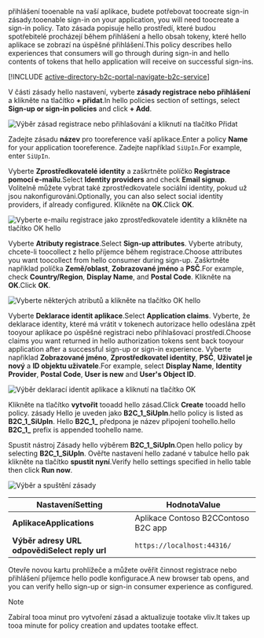<span data-ttu-id="ead44-101">přihlášení tooenable na vaší aplikace, budete potřebovat toocreate sign-in zásady.</span><span class="sxs-lookup"><span data-stu-id="ead44-101">tooenable sign-in on your application, you will need toocreate a sign-in policy.</span></span> <span data-ttu-id="ead44-102">Tato zásada popisuje hello prostředí, které budou spotřebitelé procházejí během přihlášení a hello obsah tokeny, které hello aplikace se zobrazí na úspěšné přihlášení.</span><span class="sxs-lookup"><span data-stu-id="ead44-102">This policy describes hello experiences that consumers will go through during sign-in and hello contents of tokens that hello application will receive on successful sign-ins.</span></span>

[!INCLUDE [active-directory-b2c-portal-navigate-b2c-service](active-directory-b2c-portal-navigate-b2c-service.md)]

<span data-ttu-id="ead44-103">V části zásady hello nastavení, vyberte **zásady registrace nebo přihlášení** a klikněte na tlačítko **+ přidat**.</span><span class="sxs-lookup"><span data-stu-id="ead44-103">In hello policies section of settings, select **Sign-up or sign-in policies** and click **+ Add**.</span></span>

![Výběr zásad registrace nebo přihlašování a kliknutí na tlačítko Přidat](media/active-directory-b2c-create-sign-in-sign-up-policy/add-b2c-signup-signin-policy.png)

<span data-ttu-id="ead44-105">Zadejte zásadu **název** pro tooreference vaší aplikace.</span><span class="sxs-lookup"><span data-stu-id="ead44-105">Enter a policy **Name** for your application tooreference.</span></span> <span data-ttu-id="ead44-106">Zadejte například `SiUpIn`.</span><span class="sxs-lookup"><span data-stu-id="ead44-106">For example, enter `SiUpIn`.</span></span>

<span data-ttu-id="ead44-107">Vyberte **Zprostředkovatelé identity** a zaškrtněte políčko **Registrace pomocí e-mailu**.</span><span class="sxs-lookup"><span data-stu-id="ead44-107">Select **Identity providers** and check **Email signup**.</span></span> <span data-ttu-id="ead44-108">Volitelně můžete vybrat také zprostředkovatele sociální identity, pokud už jsou nakonfigurováni.</span><span class="sxs-lookup"><span data-stu-id="ead44-108">Optionally, you can also select social identity providers, if already configured.</span></span> <span data-ttu-id="ead44-109">Klikněte na **OK**.</span><span class="sxs-lookup"><span data-stu-id="ead44-109">Click **OK**.</span></span>

![Vyberte e-mailu registrace jako zprostředkovatele identity a klikněte na tlačítko OK hello](media/active-directory-b2c-create-sign-in-sign-up-policy/add-b2c-signup-signin-identity-providers.png)

<span data-ttu-id="ead44-111">Vyberte **Atributy registrace**.</span><span class="sxs-lookup"><span data-stu-id="ead44-111">Select **Sign-up attributes**.</span></span> <span data-ttu-id="ead44-112">Vyberte atributy, chcete-li toocollect z hello příjemce během registrace.</span><span class="sxs-lookup"><span data-stu-id="ead44-112">Choose attributes you want toocollect from hello consumer during sign-up.</span></span> <span data-ttu-id="ead44-113">Zaškrtněte například políčka **Země/oblast**, **Zobrazované jméno** a **PSČ**.</span><span class="sxs-lookup"><span data-stu-id="ead44-113">For example, check **Country/Region**, **Display Name**, and **Postal Code**.</span></span> <span data-ttu-id="ead44-114">Klikněte na **OK**.</span><span class="sxs-lookup"><span data-stu-id="ead44-114">Click **OK**.</span></span>

![Vyberte některých atributů a klikněte na tlačítko OK hello](media/active-directory-b2c-create-sign-in-sign-up-policy/add-b2c-signup-signin-sign-up-attributes.png)

<span data-ttu-id="ead44-116">Vyberte **Deklarace identit aplikace**.</span><span class="sxs-lookup"><span data-stu-id="ead44-116">Select **Application claims**.</span></span> <span data-ttu-id="ead44-117">Vyberte, že deklarace identity, které má vrátit v tokenech autorizace hello odeslána zpět tooyour aplikace po úspěšné registraci nebo přihlašovací prostředí.</span><span class="sxs-lookup"><span data-stu-id="ead44-117">Choose claims you want returned in hello authorization tokens sent back tooyour application after a successful sign-up or sign-in experience.</span></span> <span data-ttu-id="ead44-118">Vyberte například **Zobrazované jméno**, **Zprostředkovatel identity**, **PSČ**, **Uživatel je nový** a **ID objektu uživatele**.</span><span class="sxs-lookup"><span data-stu-id="ead44-118">For example, select **Display Name**, **Identity Provider**, **Postal Code**, **User is new** and **User's Object ID**.</span></span>

![Výběr deklarací identit aplikace a kliknutí na tlačítko OK](media/active-directory-b2c-create-sign-in-sign-up-policy/add-b2c-signup-signin-application-claims.png)

<span data-ttu-id="ead44-120">Klikněte na tlačítko **vytvořit** tooadd hello zásad.</span><span class="sxs-lookup"><span data-stu-id="ead44-120">Click **Create** tooadd hello policy.</span></span> <span data-ttu-id="ead44-121">zásady Hello je uveden jako **B2C_1_SiUpIn**.</span><span class="sxs-lookup"><span data-stu-id="ead44-121">hello policy is listed as **B2C_1_SiUpIn**.</span></span> <span data-ttu-id="ead44-122">Hello **B2C_1_** předpona je název připojení toohello.</span><span class="sxs-lookup"><span data-stu-id="ead44-122">hello **B2C_1_** prefix is appended toohello name.</span></span>

<span data-ttu-id="ead44-123">Spustit nástroj Zásady hello výběrem **B2C_1_SiUpIn**.</span><span class="sxs-lookup"><span data-stu-id="ead44-123">Open hello policy by selecting **B2C_1_SiUpIn**.</span></span> <span data-ttu-id="ead44-124">Ověřte nastavení hello zadané v tabulce hello pak klikněte na tlačítko **spustit nyní**.</span><span class="sxs-lookup"><span data-stu-id="ead44-124">Verify hello settings specified in hello table then click **Run now**.</span></span>

![Výběr a spuštění zásady](media/active-directory-b2c-create-sign-in-sign-up-policy/run-b2c-signup-signin-policy.png)

| <span data-ttu-id="ead44-126">Nastavení</span><span class="sxs-lookup"><span data-stu-id="ead44-126">Setting</span></span>      | <span data-ttu-id="ead44-127">Hodnota</span><span class="sxs-lookup"><span data-stu-id="ead44-127">Value</span></span>  |
| ------------ | ------ |
| <span data-ttu-id="ead44-128">**Aplikace**</span><span class="sxs-lookup"><span data-stu-id="ead44-128">**Applications**</span></span> | <span data-ttu-id="ead44-129">Aplikace Contoso B2C</span><span class="sxs-lookup"><span data-stu-id="ead44-129">Contoso B2C app</span></span> |
| <span data-ttu-id="ead44-130">**Výběr adresy URL odpovědi**</span><span class="sxs-lookup"><span data-stu-id="ead44-130">**Select reply url**</span></span> | `https://localhost:44316/` |

<span data-ttu-id="ead44-131">Otevře novou kartu prohlížeče a můžete ověřit činnost registrace nebo přihlášení příjemce hello podle konfigurace.</span><span class="sxs-lookup"><span data-stu-id="ead44-131">A new browser tab opens, and you can verify hello sign-up or sign-in consumer experience as configured.</span></span>

> [!NOTE]
> <span data-ttu-id="ead44-132">Zabíral tooa minut pro vytvoření zásad a aktualizuje tootake vliv.</span><span class="sxs-lookup"><span data-stu-id="ead44-132">It takes up tooa minute for policy creation and updates tootake effect.</span></span>
>